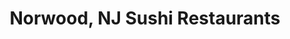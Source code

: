 ---
layout: city
title: Norwood, NJ Sushi Restaurants
permalink: /new-jersey/norwood/
stateAbbr: NJ
stateName: New Jersey
cityName: Norwood

---